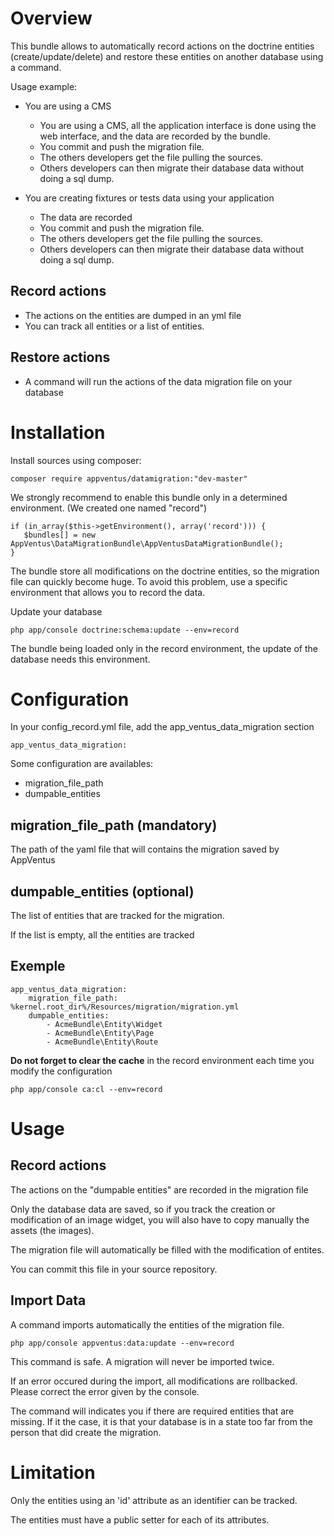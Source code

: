 
# Overview #

This bundle allows to automatically record actions on the doctrine entities (create/update/delete) and restore these entities on another database using a command.

Usage example: 

 * You are using a CMS
 
	* You are using a CMS, all the application interface is done using the web interface, and the data are recorded by the bundle. 
	* You commit and push the migration file.
	* The others developers get the file pulling the sources.
	* Others developers can then migrate their database data without doing a sql dump.

 * You are creating fixtures or tests data using your application
 	* The data are recorded
	* You commit and push the migration file.
	* The others developers get the file pulling the sources.
	* Others developers can then migrate their database data without doing a sql dump.

## Record actions ##

* The actions on the entities are dumped in an yml file
* You can track all entities or a list of entities.

## Restore actions ##
* A command will run the actions of the data migration file on your database






# Installation #

Install sources using composer:

	composer require appventus/datamigration:"dev-master"


We strongly recommend to enable this bundle only in a determined environment. (We created one named "record")

	if (in_array($this->getEnvironment(), array('record'))) {
       $bundles[] = new AppVentus\DataMigrationBundle\AppVentusDataMigrationBundle();
    }

The bundle store all modifications on the doctrine entities, so the migration file can quickly become huge. To avoid this problem, use a specific environment that allows you to record the data.

Update your database

	php app/console doctrine:schema:update --env=record

The bundle being loaded only in the record environment, the update of the database needs this environment.

# Configuration #

In your config_record.yml file, add the app_ventus_data_migration section

	app_ventus_data_migration:

Some configuration are availables:

 * migration_file_path
 * dumpable_entities

## migration_file_path (mandatory) ##
The path of the yaml file that will contains the migration saved by AppVentus 
## dumpable_entities (optional) ##
The list of entities that are tracked for the migration. 

If the list is empty, all the entities are tracked

## Exemple ##

	app_ventus_data_migration:
    	migration_file_path: %kernel.root_dir%/Resources/migration/migration.yml
	    dumpable_entities:
    	    - AcmeBundle\Entity\Widget
        	- AcmeBundle\Entity\Page
	        - AcmeBundle\Entity\Route

<b>Do not forget to clear the cache</b> in the record environment each time you modify the configuration

	php app/console ca:cl --env=record
# Usage #

## Record actions ##
The actions on the "dumpable entities" are recorded in the migration file
	
Only the database data are saved, so if you track the creation or modification of an image widget, you will also have to copy manually the assets (the images).

The migration file will automatically be filled with the modification of entites.

You can commit this file in your source repository.


## Import Data ##
A command imports automatically the entities of the migration file.

	php app/console appventus:data:update --env=record

This command is safe. A migration will never be imported twice.

If an error occured during the import, all modifications are rollbacked. Please correct the error given by the console.

The command will indicates you if there are required entities that are missing. If it the case, it is that your database is in a state too far from the person that did create the migration.


# Limitation #

Only the entities using an 'id' attribute as an identifier can be tracked.

The entities must have a public setter for each of its attributes.


